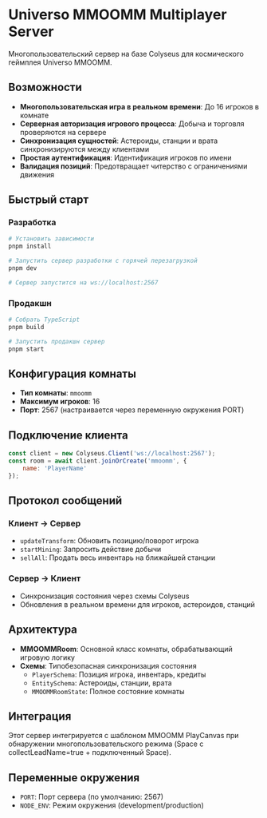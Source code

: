 # Universo MMOOMM Multiplayer Server

Многопользовательский сервер на базе Colyseus для космического геймплея Universo MMOOMM.

## Возможности

- **Многопользовательская игра в реальном времени**: До 16 игроков в комнате
- **Серверная авторизация игрового процесса**: Добыча и торговля проверяются на сервере
- **Синхронизация сущностей**: Астероиды, станции и врата синхронизируются между клиентами
- **Простая аутентификация**: Идентификация игроков по имени
- **Валидация позиций**: Предотвращает читерство с ограничениями движения

## Быстрый старт

### Разработка

```bash
# Установить зависимости
pnpm install

# Запустить сервер разработки с горячей перезагрузкой
pnpm dev

# Сервер запустится на ws://localhost:2567
```

### Продакшн

```bash
# Собрать TypeScript
pnpm build

# Запустить продакшн сервер
pnpm start
```

## Конфигурация комнаты

- **Тип комнаты**: `mmoomm`
- **Максимум игроков**: 16
- **Порт**: 2567 (настраивается через переменную окружения PORT)

## Подключение клиента

```javascript
const client = new Colyseus.Client('ws://localhost:2567');
const room = await client.joinOrCreate('mmoomm', { 
    name: 'PlayerName' 
});
```

## Протокол сообщений

### Клиент → Сервер

- `updateTransform`: Обновить позицию/поворот игрока
- `startMining`: Запросить действие добычи
- `sellAll`: Продать весь инвентарь на ближайшей станции

### Сервер → Клиент

- Синхронизация состояния через схемы Colyseus
- Обновления в реальном времени для игроков, астероидов, станций

## Архитектура

- **MMOOMMRoom**: Основной класс комнаты, обрабатывающий игровую логику
- **Схемы**: Типобезопасная синхронизация состояния
  - `PlayerSchema`: Позиция игрока, инвентарь, кредиты
  - `EntitySchema`: Астероиды, станции, врата
  - `MMOOMMRoomState`: Полное состояние комнаты

## Интеграция

Этот сервер интегрируется с шаблоном MMOOMM PlayCanvas при обнаружении многопользовательского режима (Space с collectLeadName=true + подключенный Space).

## Переменные окружения

- `PORT`: Порт сервера (по умолчанию: 2567)
- `NODE_ENV`: Режим окружения (development/production)
